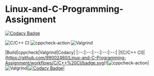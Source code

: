 # Linux-and-C-Programming-Assignment

[![Codacy Badge](https://api.codacy.com/project/badge/Grade/75e491e18f4c455ea4f0be83a48033c5)](https://app.codacy.com/gh/99002460/Activity-3-Development-Tools?utm_source=github.com&utm_medium=referral&utm_content=99002460/Activity-3-Development-Tools&utm_campaign=Badge_Grade)

![C/C++ CI](https://github.com/99002460/Linux-and-C-Programming-Assignment/workflows/C/C++%20CI/badge.svg)
![cppcheck-action](https://github.com/99002460/Activity-3-Development-Tools/workflows/cppcheck-action/badge.svg)
![Valgrind](https://github.com/99002460/Activity-3-Development-Tools/workflows/Valgrind/badge.svg?branch=main)

|Build|cppcheck|Valgrind|Codacy|
|:--:|:--:|:--:|:--:|:--:|
|![C/C++ CI]|(https://github.com/99002460/Linux-and-C-Programming-Assignment/workflows/C/C++%20CI/badge.svg)!|![cppcheck-action](https://github.com/99002460/Activity-3-Development-Tools/workflows/cppcheck-action/badge.svg)|![Valgrind](https://github.com/99002460/Activity-3-Development-Tools/workflows/Valgrind/badge.svg?branch=main)|[![Codacy Badge](https://app.codacy.com/project/badge/Grade/53a952cd3b7c4af098b9b48d67715f25)](https://www.codacy.com/gh/99002460/Activity-3-Development-Tools/dashboard?utm_source=github.com&amp;utm_medium=referral&amp;utm_content=99002460/Activity-3-Development-Tools&amp;utm_campaign=Badge_Grade)|
